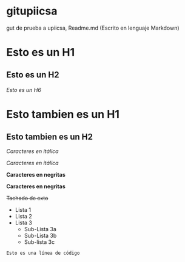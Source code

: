 # gitupiicsa
gut de prueba a upiicsa, Readme.md (Escrito en lenguaje Markdown)

# Esto es un H1
## Esto es un H2
###### Esto es un H6

Esto tambien es un H1
==================

Esto tambien es un H2
------------------

*Caracteres en itálica*

_Caracteres en itálica_

**Caracteres en negritas**

__Caracteres en negritas__

~~Tachado de exto~~

*  Lista 1
*  Lista 2
*  Lista 3
    *  Sub-Lista 3a
    *  Sub-Lista 3b
    *  Sub-lista 3c

```
Esto es una línea de código
```
